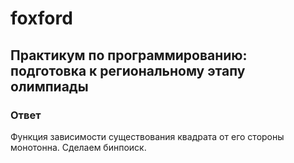 # foxford
## Практикум по программированию: подготовка к региональному этапу олимпиады ##
### Ответ ###
Функция зависимости существования квадрата от его стороны монотонна. Сделаем бинпоиск.
